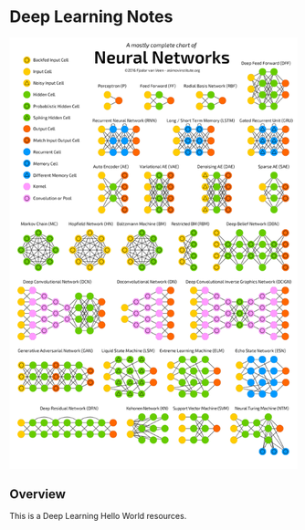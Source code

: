 # Deep Learning Notes

![](./neural-nets/NeuralNet.png)

## Overview

This is a Deep Learning Hello World resources.

